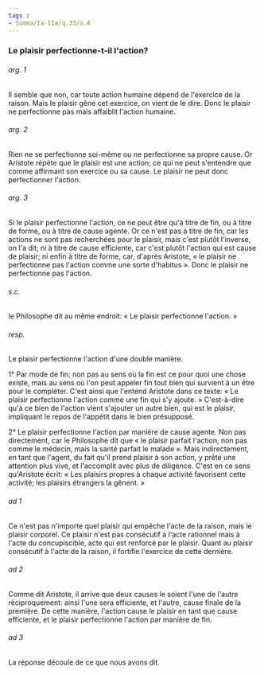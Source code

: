 ```yaml
---
tags : 
- Summa/Ia-IIæ/q.33/a.4
---
```


### Le plaisir perfectionne-t-il l'action?

###### arg. 1
Il semble que non, car toute action humaine dépend de l'exercice de la raison. Mais le plaisir gêne cet exercice, on vient de le dire. Donc le plaisir ne perfectionne pas mais affaiblit l'action humaine. 

###### arg. 2
Rien ne se perfectionne soi-même ou ne perfectionne sa propre cause. Or Aristote répète que le plaisir est une action; ce qui ne peut s'entendre que comme affirmant son exercice ou sa cause. Le plaisir ne peut donc perfectionner l'action. 

###### arg. 3
Si le plaisir perfectionne l'action, ce ne peut être qu'à titre de fin, ou à titre de forme, ou à titre de cause agente. Or ce n'est pas à titre de fin, car les actions ne sont pas recherchées pour le plaisir, mais c'est plutôt l'inverse, on l'a dit; ni à titre de cause efficiente, car c'est plutôt l'action qui est cause de plaisir; ni enfin à titre de forme, car, d'après Aristote, « le plaisir ne perfectionne pas l'action comme une sorte d'habitus ». Donc le plaisir ne perfectionne pas l'action. 

###### s.c.
le Philosophe dit au même endroit: « Le plaisir perfectionne l'action. » 

###### resp.
Le plaisir perfectionne l'action d'une double manière. 

1° Par mode de fin; non pas au sens où la fin est ce pour quoi une chose existe, mais au sens où l'on peut appeler fin tout bien qui survient à un être pour le compléter. C'est ainsi que l'entend Aristote dans ce texte: « Le plaisir perfectionne l'action comme une fin qui s'y ajoute. » C'est-à-dire qu'à ce bien de l'action vient s'ajouter un autre bien, qui est le plaisir, impliquant le repos de l'appétit dans le bien présupposé. 

2° Le plaisir perfectionne l'action par manière de cause agente. Non pas directement, car le Philosophe dit que « le plaisir parfait l'action, non pas comme le médecin, mais la santé parfait le malade ». Mais indirectement, en tant que l'agent, du fait qu'il prend plaisir à son action, y prête une attention plus vive, et l'accomplit avec plus de diligence. C'est en ce sens qu'Aristote écrit: « Les plaisirs propres à chaque activité favorisent cette activité; les plaisirs étrangers la gênent. » 

###### ad 1
Ce n'est pas n'importe quel plaisir qui empêche l'acte de la raison, mais le plaisir corporel. Ce plaisir n'est pas consécutif à l'acte rationnel mais à l'acte du concupiscible, acte qui est renforcé par le plaisir. Quant au plaisir consécutif à l'acte de la raison, il fortifie l'exercice de cette dernière. 

###### ad 2
Comme dit Aristote, il arrive que deux causes le soient l'une de l'autre réciproquement: ainsi l'une sera efficiente, et l'autre, cause finale de la première. De cette manière, l'action cause le plaisir en tant que cause efficiente, et le plaisir perfectionne l'action par manière de fin. 

###### ad 3
La réponse découle de ce que nous avons dit. 

